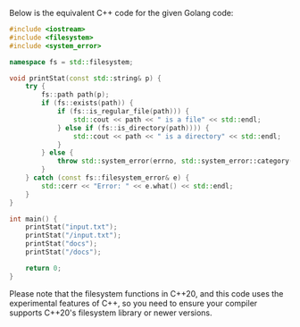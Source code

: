 Below is the equivalent C++ code for the given Golang code:

```cpp
#include <iostream>
#include <filesystem>
#include <system_error>

namespace fs = std::filesystem;

void printStat(const std::string& p) {
    try {
        fs::path path(p);
        if (fs::exists(path)) {
            if (fs::is_regular_file(path))) {
                std::cout << path << " is a file" << std::endl;
            } else if (fs::is_directory(path)))) {
                std::cout << path << " is a directory" << std::endl;
            }
        } else {
            throw std::system_error(errno, std::system_error::category(), "Path does not exist"));
        }
    } catch (const fs::filesystem_error& e) {
        std::cerr << "Error: " << e.what() << std::endl;
    }
}

int main() {
    printStat("input.txt");
    printStat("/input.txt");
    printStat("docs");
    printStat("/docs");

    return 0;
}
```
Please note that the filesystem functions in C++20, and this code uses the experimental features of C++, so you need to ensure your compiler supports C++20's filesystem library or newer versions.
